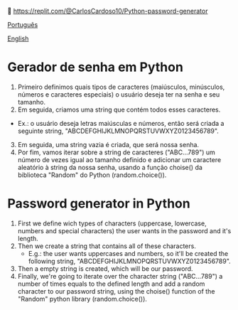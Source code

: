 🎈 https://replit.com/@CarlosCardoso10/Python-password-generator

[Português](#Gerador-de-senha-em-Python)

[English](#Password-generator-in-Python)

# Gerador de senha em Python
1. Primeiro definimos quais tipos de caracteres (maiúsculos, minúsculos, números e caracteres especiais) o usuário deseja ter na senha e seu tamanho.
2. Em seguida, criamos uma string que contém todos esses caracteres.
  - Ex.: o usuário deseja letras maiúsculas e números, então será criada a seguinte string, "ABCDEFGHIJKLMNOPQRSTUVWXYZ0123456789".
3. Em seguida, uma string vazia é criada, que será nossa senha.
4. Por fim, vamos iterar sobre a string de caracteres ("ABC...789") um número de vezes igual ao tamanho definido e adicionar um caractere aleatório à string da nossa senha, 
usando a função choise() da biblioteca "Random" do Python (random.choice()).

# Password generator in Python
1. First we define wich types of characters (uppercase, lowercase, numbers and special characters) the user wants in the password and it's length.
2. Then we create a string that contains all of these characters.
    - E.g.: the user wants uppercases and numbers, so it'll be created the following string, "ABCDEFGHIJKLMNOPQRSTUVWXYZ0123456789".
3. Then a empty string is created, which will be our password.
4. Finally, we're going to iterate over the character string ("ABC...789") a number of times equals to the defined length and add a random character to our password string,
using the choise() function of the "Random" python library (random.choice()).
